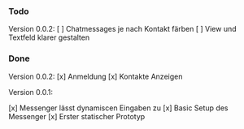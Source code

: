 ### Todo

Version 0.0.2:
[ ] Chatmessages je nach Kontakt färben
[ ] View und Textfeld klarer gestalten  


### Done

Version 0.0.2:
[x] Anmeldung
[x] Kontakte Anzeigen

Version 0.0.1:

[x] Messenger lässt dynamiscen Eingaben zu 
[x] Basic Setup des Messenger 
[x] Erster statischer Prototyp 
